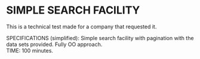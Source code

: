# SIMPLE SEARCH FACILITY #
This is a technical test made for a company that requested it.

SPECIFICATIONS (simplified): Simple search facility with pagination with the data sets provided. Fully OO approach.<br/>TIME: 100 minutes.